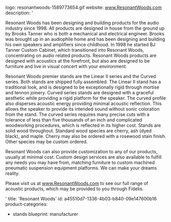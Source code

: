 logo: resonantwoods-1589773654.gif
website: www.ResonantWoods.com
description: '<p>Resonant Woods has been designing and building products for the audio industry since 1998. All products are designed in house from the ground up by Brooks Tanner who is both a mechanical and electrical engineer. Brooks was brought up in an audiophile home and has been designing and building his own speakers and amplifiers since childhood. In 1998 he started BJ Tanner Custom Cabinet, which transitioned into Resonant Woods, concentrating on audio related products. Resonant Woods products are designed with acoustics at the forefront, but also are designed to be furniture and live in visual concert with your environment.</p><p>Resonant Woods premier stands are the Linear II series and the Curved series. Both stands are shipped fully assembled. The Linear II stand has a traditional look, and is designed to be exceptionally rigid through mortise and tennon joinery. Curved series stands are designed with a graceful aesthetic while providing a rigid platform for the speaker. The curved profile also disperses acoustic energy providing minimal acoustic reflection. This allows the speaker to provide its intended sound without sonic coloration from the stand. The curved series requires many precise cuts with a tolerance of less than five thousands of an inch and complicated woodworking procedures, which is reflected in its higher cost. Stands are solid wood throughout. Standard wood species are cherry, ash (dyed black), and maple. Cherry may also be ordered with a rosewood stain finish. Other species may be custom ordered.</p><p>Resonant Woods can also provide customization to any of our products, usually at minimal cost. Custom design services are also available to fulfill any needs you may have from, matching furniture to custom machined pneumatic suspension equipment platforms. We can make your dreams reality.</p><p>Please visit us at&nbsp;<a href="http://www.resonantwoods.com/">www.ResonantWoods.com</a>&nbsp;to see our full range of acoustic products, which may be provided to you through Fidelis.</p>'
title: 'Resonant Woods'
id: a45510d7-1336-4b03-b840-09e147600b16
product-categories:
  - stands
blueprint: manufacturer
